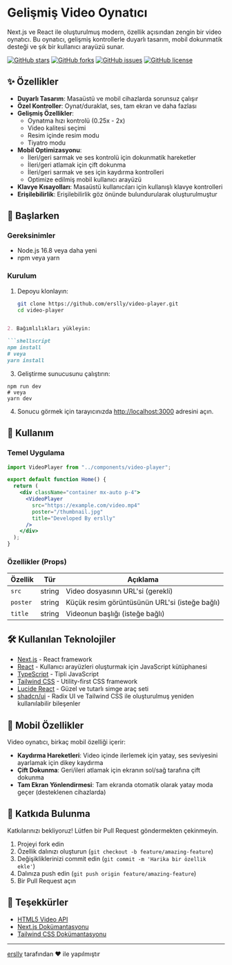 # Gelişmiş Video Oynatıcı

Next.js ve React ile oluşturulmuş modern, özellik açısından zengin bir video oynatıcı. Bu oynatıcı, gelişmiş kontrollerle duyarlı tasarım, mobil dokunmatik desteği ve şık bir kullanıcı arayüzü sunar.

[![GitHub stars](https://img.shields.io/github/stars/erslly/video-player?style=social)](https://github.com/erslly/video-player/stargazers)
[![GitHub forks](https://img.shields.io/github/forks/erslly/video-player?style=social)](https://github.com/erslly/video-player/network/members)
[![GitHub issues](https://img.shields.io/github/issues/erslly/video-player)](https://github.com/erslly/video-player/issues)
[![GitHub license](https://img.shields.io/github/license/erslly/video-player)](https://github.com/erslly/video-player/blob/main/LICENSE)


## ✨ Özellikler

- **Duyarlı Tasarım**: Masaüstü ve mobil cihazlarda sorunsuz çalışır
- **Özel Kontroller**: Oynat/duraklat, ses, tam ekran ve daha fazlası
- **Gelişmiş Özellikler**:
  - Oynatma hızı kontrolü (0.25x - 2x)
  - Video kalitesi seçimi
  - Resim içinde resim modu
  - Tiyatro modu
- **Mobil Optimizasyonu**:
  - İleri/geri sarmak ve ses kontrolü için dokunmatik hareketler
  - İleri/geri atlamak için çift dokunma
  - İleri/geri sarmak ve ses için kaydırma kontrolleri
  - Optimize edilmiş mobil kullanıcı arayüzü
- **Klavye Kısayolları**: Masaüstü kullanıcıları için kullanışlı klavye kontrolleri
- **Erişilebilirlik**: Erişilebilirlik göz önünde bulundurularak oluşturulmuştur

## 🚀 Başlarken

### Gereksinimler

- Node.js 16.8 veya daha yeni
- npm veya yarn

### Kurulum

1. Depoyu klonlayın:
   ```bash
   git clone https://github.com/erslly/video-player.git
   cd video-player
```markdown project="Video Player" file="README.md"

2. Bağımlılıkları yükleyin:

```shellscript
npm install
# veya
yarn install
```


3. Geliştirme sunucusunu çalıştırın:

```shellscript
npm run dev
# veya
yarn dev
```


4. Sonucu görmek için tarayıcınızda [http://localhost:3000](http://localhost:3000) adresini açın.


## 📖 Kullanım

### Temel Uygulama

```javascriptreact
import VideoPlayer from "../components/video-player";

export default function Home() {
  return (
    <div className="container mx-auto p-4">
      <VideoPlayer
        src="https://example.com/video.mp4"
        poster="/thumbnail.jpg"
        title="Developed By erslly"
      />
    </div>
  );
}
```

### Özellikler (Props)

| Özellik | Tür | Açıklama
|-----|-----|-----
| `src` | string | Video dosyasının URL'si (gerekli)
| `poster` | string | Küçük resim görüntüsünün URL'si (isteğe bağlı)
| `title` | string | Videonun başlığı (isteğe bağlı)


## 🛠️ Kullanılan Teknolojiler

- [Next.js](https://nextjs.org/) - React framework
- [React](https://reactjs.org/) - Kullanıcı arayüzleri oluşturmak için JavaScript kütüphanesi
- [TypeScript](https://www.typescriptlang.org/) - Tipli JavaScript
- [Tailwind CSS](https://tailwindcss.com/) - Utility-first CSS framework
- [Lucide React](https://lucide.dev/) - Güzel ve tutarlı simge araç seti
- [shadcn/ui](https://ui.shadcn.com/) - Radix UI ve Tailwind CSS ile oluşturulmuş yeniden kullanılabilir bileşenler


## 📱 Mobil Özellikler

Video oynatıcı, birkaç mobil özelliği içerir:

- **Kaydırma Hareketleri**: Video içinde ilerlemek için yatay, ses seviyesini ayarlamak için dikey kaydırma
- **Çift Dokunma**: Geri/ileri atlamak için ekranın sol/sağ tarafına çift dokunma
- **Tam Ekran Yönlendirmesi**: Tam ekranda otomatik olarak yatay moda geçer (desteklenen cihazlarda)


## 🤝 Katkıda Bulunma

Katkılarınızı bekliyoruz! Lütfen bir Pull Request göndermekten çekinmeyin.

1. Projeyi fork edin
2. Özellik dalınızı oluşturun (`git checkout -b feature/amazing-feature`)
3. Değişikliklerinizi commit edin (`git commit -m 'Harika bir özellik ekle'`)
4. Dalınıza push edin (`git push origin feature/amazing-feature`)
5. Bir Pull Request açın



## 🙏 Teşekkürler

- [HTML5 Video API](https://developer.mozilla.org/en-US/docs/Web/API/HTMLVideoElement)
- [Next.js Dokümantasyonu](https://nextjs.org/docs)
- [Tailwind CSS Dokümantasyonu](https://tailwindcss.com/docs)


---

[erslly](https://github.com/erslly) tarafından ❤️ ile yapılmıştır

